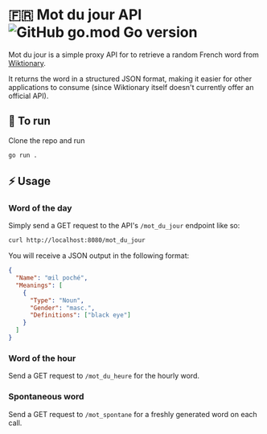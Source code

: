 # 🇫🇷 Mot du jour API ![GitHub go.mod Go version](https://img.shields.io/github/go-mod/go-version/jamesalexatkin/mot-du-jour-api)


Mot du jour is a simple proxy API for to retrieve a random French word from [Wiktionary](https://en.wiktionary.org/wiki/Wiktionary:Random_page).

It returns the word in a structured JSON format, making it easier for other applications to consume (since Wiktionary itself doesn't currently offer an official API).

## 🏃 To run

Clone the repo and run

```bash
go run .
```

## ⚡ Usage

### Word of the day

Simply send a GET request to the API's `/mot_du_jour` endpoint like so:

```bash
curl http://localhost:8080/mot_du_jour
```

You will receive a JSON output in the following format:

```json
{
  "Name": "œil poché",
  "Meanings": [
    {
      "Type": "Noun",
      "Gender": "masc.",
      "Definitions": ["black eye"]
    }
  ]
}
```

### Word of the hour

Send a GET request to `/mot_du_heure` for the hourly word.

### Spontaneous word

Send a GET request to `/mot_spontane` for a freshly generated word on each call.